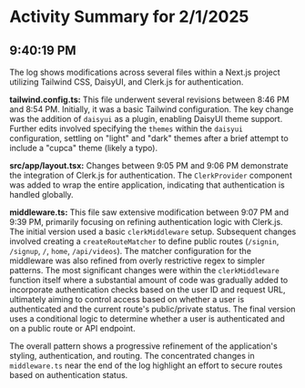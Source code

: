 # Activity Summary for 2/1/2025

## 9:40:19 PM
The log shows modifications across several files within a Next.js project utilizing Tailwind CSS, DaisyUI, and Clerk.js for authentication.

**tailwind.config.ts:** This file underwent several revisions between 8:46 PM and 8:54 PM.  Initially, it was a basic Tailwind configuration.  The key change was the addition of `daisyui` as a plugin, enabling DaisyUI theme support.  Further edits involved specifying the `themes` within the `daisyui` configuration, settling on "light" and "dark" themes after a brief attempt to include a "cupca" theme (likely a typo).

**src/app/layout.tsx:**  Changes between 9:05 PM and 9:06 PM demonstrate the integration of Clerk.js for authentication.  The `ClerkProvider` component was added to wrap the entire application, indicating that authentication is handled globally.

**middleware.ts:** This file saw extensive modification between 9:07 PM and 9:39 PM, primarily focusing on refining authentication logic with Clerk.js.  The initial version used a basic `clerkMiddleware` setup.  Subsequent changes involved creating a `createRouteMatcher` to define public routes (`/signin`, `/signup`, `/`, `home`, `/api/videos`). The matcher configuration for the middleware was also refined from overly restrictive regex to simpler patterns.  The most significant changes were within the `clerkMiddleware` function itself where a substantial amount of code was gradually added to incorporate authentication checks based on the user ID and request URL, ultimately aiming to control access based on whether a user is authenticated and the current route's public/private status. The final version uses a conditional logic to determine whether a user is authenticated and on a public route or API endpoint.


The overall pattern shows a progressive refinement of the application's styling, authentication, and routing.  The concentrated changes in `middleware.ts` near the end of the log highlight an effort to secure routes based on authentication status.
